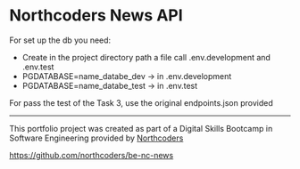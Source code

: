 # Northcoders News API

For set up the db you need:
+ Create in the project directory path a file call .env.development and .env.test
+ PGDATABASE=name_databe_dev -> in .env.development
+ PGDATABASE=name_databe_test -> in .env.test



For pass the test of the Task 3, use the original endpoints.json provided

--- 

This portfolio project was created as part of a Digital Skills Bootcamp in Software Engineering provided by [Northcoders](https://northcoders.com/)

https://github.com/northcoders/be-nc-news


